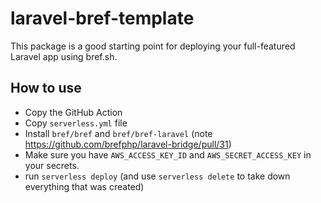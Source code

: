 # laravel-bref-template

This package is a good starting point for deploying your full-featured Laravel app using bref.sh.

## How to use

- Copy the GitHub Action
- Copy `serverless.yml` file
- Install `bref/bref` and `bref/bref-laravel` (note https://github.com/brefphp/laravel-bridge/pull/31)
- Make sure you have `AWS_ACCESS_KEY_ID` and `AWS_SECRET_ACCESS_KEY` in your secrets.
- run `serverless deploy` (and use `serverless delete` to take down everything that was created)
